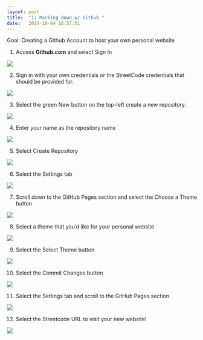 ```yaml
---
layout: post
title:  "1: Marking down w/ Github "
date:   2019-10-04 16:57:51
---
```

Goal: Creating a Github Account to host your own personal website

1. Access **Github.com** and select Sign In
<img src="{{ site.baseurl }}/assets/img/Lesson1/l1.png">

2. Sign in with your own credentials or the StreetCode credentials that should be provided for.
<img src="{{ site.baseurl }}/assets/img/Lesson1/l2.png">

3. Select the green New button on the top-left create a new repository.
<img src="{{ site.baseurl }}/assets/img/Lesson1/l3.png">

4. Enter your name as the repository name
<img src="{{ site.baseurl }}/assets/img/Lesson1/l4.png">

5. Select Create Repository
<img src="{{ site.baseurl }}/assets/img/Lesson1/l5.png">

6. Select the Settings tab
<img src="{{ site.baseurl }}/assets/img/Lesson1/l6.png">

7. Scroll down to the GitHub Pages section and select the Choose a Theme button
<img src="{{ site.baseurl }}/assets/img/Lesson1/l7.png">

8. Select a theme that you’d like for your personal website.
<img src="{{ site.baseurl }}/assets/img/Lesson1/l8.png">

9. Select the Select Theme button
<img src="{{ site.baseurl }}/assets/img/Lesson1/l9.png">

10. Select the Commit Changes button
<img src="{{ site.baseurl }}/assets/img/Lesson1/l10.png">

11. Select the Settings tab and scroll to the GitHub Pages section
<img src="{{ site.baseurl }}/assets/img/Lesson1/l11.png">

12. Select the Streetcode URL to visit your new website!
<img src="{{ site.baseurl }}/assets/img/Lesson1/l12.png">
